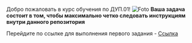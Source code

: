 Добро пожаловать в курс обучения по ДУП.01!
![Foto](https://raw.githubusercontent.com/kvinokain/-.01/main/photo_5274216013128392659_y.jpg)
**Ваша задача состоит в том, чтобы максимально четко следовать инструкциям внутри данного репозитория**

Перейдите по ссылке для выполнения первого задания - [Ссылка](https://github.com/kvinokain/DUP01/blob/main/1%20task)

